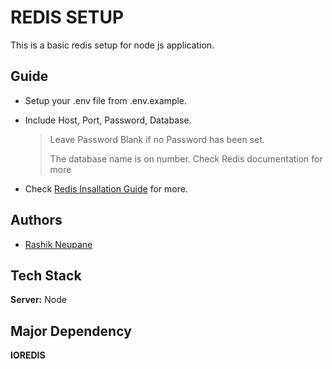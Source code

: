 
# REDIS SETUP

This is a basic redis setup for node js application.

## Guide

- Setup your .env file from .env.example.

- Include Host, Port, Password, Database.
    > Leave Password Blank if no Password has been set.
    > 
    > The database name is on number. Check Redis documentation for more

- Check [Redis Insallation Guide](https://redis.io/docs/install/install-redis/) for more.




## Authors

- [Rashik Neupane](https://www.github.com/neupanerashik)


## Tech Stack

**Server:** Node

## Major Dependency

**IOREDIS**